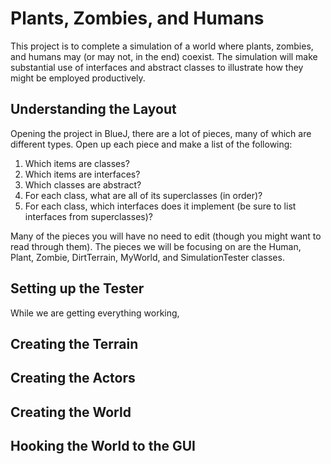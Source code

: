 # Plants, Zombies, and Humans

This project is to complete a simulation of a world where plants, zombies, and humans may (or may not, in the end) coexist. The simulation will make substantial use of interfaces and abstract classes to illustrate how they might be employed productively.

## Understanding the Layout

Opening the project in BlueJ, there are a lot of pieces, many of which are different types. Open up each piece and make a list of the following:

1. Which items are classes?
2. Which items are interfaces?
3. Which classes are abstract?
4. For each class, what are all of its superclasses (in order)?
5. For each class, which interfaces does it implement (be sure to list interfaces from superclasses)?

Many of the pieces you will have no need to edit (though you might want to read through them). The pieces we will be focusing on are the Human, Plant, Zombie, DirtTerrain, MyWorld, and SimulationTester classes.

## Setting up the Tester

While we are getting everything working, 

## Creating the Terrain



## Creating the Actors

## Creating the World

## Hooking the World to the GUI